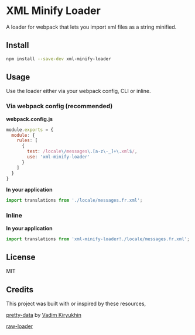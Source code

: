 # XML Minify Loader
  
A loader for webpack that lets you import xml files as a string minified.

## Install

```bash
npm install --save-dev xml-minify-loader
```

## Usage

Use the loader either via your webpack config, CLI or inline.

### Via webpack config (recommended)

**webpack.config.js**
```js
module.exports = {
  module: {
    rules: [
      {
        test: /locale\/messages\.[a-z\-_]+\.xml$/,
        use: 'xml-minify-loader'
      }
    ]
  }
}
```

**In your application**
```js
import translations from './locale/messages.fr.xml';
```

### Inline

**In your application**
```js
import translations from 'xml-minify-loader!./locale/messages.fr.xml';
```

## License

MIT

## Credits

This project was built with or inspired by these resources,

[pretty-data](https://github.com/vkiryukhin/pretty-data)
by [Vadim Kiryukhin](http://vadimkir.blogspot.com/)

[raw-loader](https://github.com/webpack-contrib/raw-loader)
